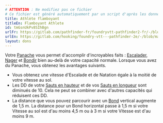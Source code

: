 ```yaml
---
# ATTENTION : Ne modifiez pas ce fichier
# Ce fichier est généré automatiquement par un script d'après les données du module Foundry VTT officiel et de sa traduction
title: Athlète flamboyant
titleEn: Flamboyant Athlete
id: tmGsnUkPv8SIhBgn
urlFr: https://gitlab.com/pathfinder-fr/foundryvtt-pathfinder2-fr/-/blob/master/data/feats/tmGsnUkPv8SIhBgn.htm
urlEn: https://gitlab.com/hooking/foundry-vtt---pathfinder-2e/-/blob/master/packs/data/feats.db/flamboyant-athlete.json
layout: dons
---
```

Votre [Panache](../capacité-classe/panache.md) vous permet d'accomplir d'incroyables faits : [Escalader](../actions/escalader.md), [Nager](../actions/nager.md) et [Bondir](../actions/bondir.md) bien au-delà de votre capacité normale. Lorsque vous avez du Panache, vous obtenez les avantages suivants.

- Vous obtenez une vitesse d'Escalade et de Natation égale à la moitié de votre vitesse au sol.
- Les DD de votre [Sauts en hauteur](../actions/sauter-en-hauteur.md) et de vos [Sauts en longueur](../actions/sauter-en-longueur.md) sont diminués de 10. Cela ne peut se combiner avec d'autres capacités qui réduisent ces DD.
- La distance que vous pouvez parcourir avec un [Bond](../actions/bondir.md) vertical augmente de 1,5 m. La distance pour un Bond horizontal passe à 1,5 m si votre Vitesse au sol est d'au moins 4,5 m ou à 3 m si votre Vitesse est d'au moins 9 m.
